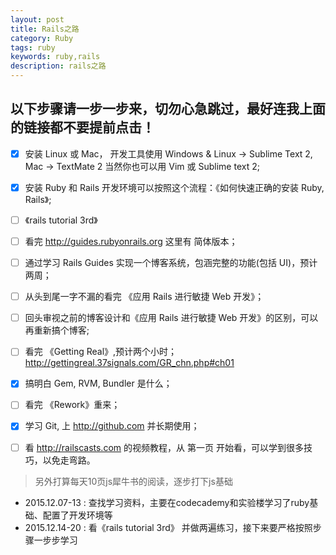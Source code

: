 ```yaml
---
layout: post
title: Rails之路
category: Ruby
tags: ruby
keywords: ruby,rails
description: rails之路
---
```



## 以下步骤请一步一步来，切勿心急跳过，最好连我上面的链接都不要提前点击！

- [x] 安装 Linux 或 Mac， 开发工具使用 Windows & Linux -> Sublime Text 2, Mac -> TextMate 2 当然你也可以用 Vim 或 Sublime text 2;

- [x] 安装 Ruby 和 Rails 开发环境可以按照这个流程：《如何快速正确的安装 Ruby, Rails》;

- [ ] 《rails tutorial 3rd》

- [ ] 看完 http://guides.rubyonrails.org 这里有 简体版本；

- [ ] 通过学习 Rails Guides 实现一个博客系统，包涵完整的功能(包括 UI)，预计两周；

- [ ] 从头到尾一字不漏的看完 《应用 Rails 进行敏捷 Web 开发》；

- [ ] 回头审视之前的博客设计和《应用 Rails 进行敏捷 Web 开发》的区别，可以再重新搞个博客;

- [ ] 看完 《Getting Real》,预计两个小时；http://gettingreal.37signals.com/GR_chn.php#ch01

- [x] 搞明白 Gem, RVM, Bundler 是什么；

- [ ] 看完 《Rework》重来；

- [x] 学习 Git, 上 http://github.com 并长期使用；

- [ ] 看 http://railscasts.com 的视频教程，从 第一页 开始看，可以学到很多技巧，以免走弯路。

> 另外打算每天10页js犀牛书的阅读，逐步打下js基础

* 2015.12.07-13 : 查找学习资料，主要在codecademy和实验楼学习了ruby基础、配置了开发环境等
* 2015.12.14-20 : 看《rails tutorial 3rd》 并做两遍练习，接下来要严格按照步骤一步步学习